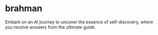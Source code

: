 # brahman
Embark on an AI journey to uncover the essence of self-discovery, where you receive answers from the ultimate guide.
